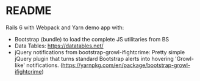 # README

Rails 6 with Webpack and Yarn demo app with:
- Bootstrap (bundle) to load the complete JS utilitaries from BS
- Data Tables: https://datatables.net/
- jQuery notifications from bootstrap-growl-ifightcrime: Pretty simple jQuery plugin that turns standard Bootstrap alerts into hovering 'Growl-like' notifications. (https://yarnpkg.com/en/package/bootstrap-growl-ifightcrime)
